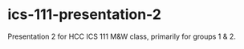 # ics-111-presentation-2
Presentation 2 for HCC ICS 111 M&amp;W class, primarily for groups 1 &amp; 2.

